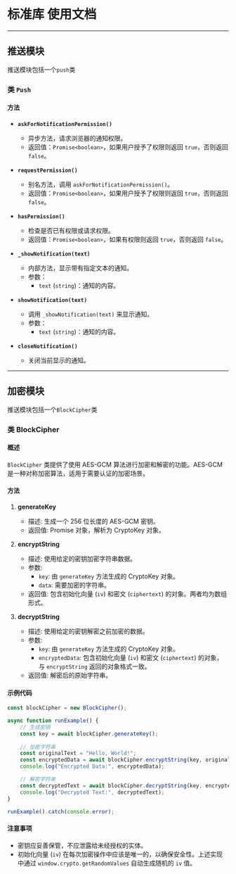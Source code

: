 # 标准库 使用文档

---

## 推送模块

推送模块包括一个`push`类

### 类 `Push`
#### 方法
- **`askForNotificationPermission()`**
  - 异步方法，请求浏览器的通知权限。
  - 返回值：`Promise<boolean>`，如果用户授予了权限则返回 `true`，否则返回 `false`。
  
- **`requestPermission()`**
  - 别名方法，调用 `askForNotificationPermission()`。
  - 返回值：`Promise<boolean>`，如果用户授予了权限则返回 `true`，否则返回 `false`。
  
- **`hasPermission()`**
  - 检查是否已有权限或请求权限。
  - 返回值：`Promise<boolean>`，如果有权限则返回 `true`，否则返回 `false`。
  
- **`_showNotification(text)`**
  - 内部方法，显示带有指定文本的通知。
  - 参数：
    - `text` (`string`)：通知的内容。
  
- **`showNotification(text)`**
  - 调用 `_showNotification(text)` 来显示通知。
  - 参数：
    - `text` (`string`)：通知的内容。
  
- **`closeNotification()`**
  - 关闭当前显示的通知。

---

## 加密模块

推送模块包括一个`BlockCipher`类

### 类 BlockCipher

#### 概述
`BlockCipher` 类提供了使用 AES-GCM 算法进行加密和解密的功能。AES-GCM 是一种对称加密算法，适用于需要认证的加密场景。

#### 方法

1. **generateKey**
   - 描述: 生成一个 256 位长度的 AES-GCM 密钥。
   - 返回值: Promise 对象，解析为 CryptoKey 对象。

2. **encryptString**
   - 描述: 使用给定的密钥加密字符串数据。
   - 参数:
     - `key`: 由 `generateKey` 方法生成的 CryptoKey 对象。
     - `data`: 需要加密的字符串。
   - 返回值: 包含初始化向量 (`iv`) 和密文 (`ciphertext`) 的对象。两者均为数组形式。

3. **decryptString**
   - 描述: 使用给定的密钥解密之前加密的数据。
   - 参数:
     - `key`: 由 `generateKey` 方法生成的 CryptoKey 对象。
     - `encryptedData`: 包含初始化向量 (`iv`) 和密文 (`ciphertext`) 的对象，与 `encryptString` 返回的对象格式一致。
   - 返回值: 解密后的原始字符串。

#### 示例代码

```javascript
const blockCipher = new BlockCipher();

async function runExample() {
    // 生成密钥
    const key = await blockCipher.generateKey();
    
    // 加密字符串
    const originalText = "Hello, World!";
    const encryptedData = await blockCipher.encryptString(key, originalText);
    console.log("Encrypted Data:", encryptedData);

    // 解密字符串
    const decryptedText = await blockCipher.decryptString(key, encryptedData);
    console.log("Decrypted Text:", decryptedText);
}

runExample().catch(console.error);
```

#### 注意事项
- 密钥应妥善保管，不应泄露给未经授权的实体。
- 初始化向量 (`iv`) 在每次加密操作中应该是唯一的，以确保安全性。上述实现中通过 `window.crypto.getRandomValues` 自动生成随机的 `iv` 值。
